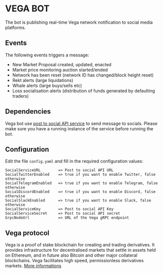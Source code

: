 # VEGA BOT
The bot is publishing real-time Vega network notification to social media platforms.

## Events
The following events triggers a message:

- New Market Proposal created, updated, enacted
- Market price monitoring auction started/ended
- Network has been reset (network ID has changed/block height reset)
- Rekt alerts (large liquidations)
- Whale alerts (large buys/sells etc)
- Loss socialisation alerts (distribution of funds generated by defaulting traders)

## Dependencies
Vega bot use [post to social API service](https://github.com/cdm/post-to-socials) to send message to socials. Please make sure you have a running instance of the service before running the bot. 

## Configuration
Edit the file `config.yaml` and fill in the required configuration values:
```
SocialServiceURL        => Post to social API URL
SocialTwitterEnabled    => true if you want to enable Twitter, false otherwise
SocialTelegramEnabled   => true if you want to enable Telegram, false otherwise
SocialDiscordEnabled    => true if you want to enable Discord, false otherwise
SocialSlackEnabled      => true if you want to enable Slack, false otherwise
SocialServiceKey        => Post to social API Key
SocialServiceSecret     => Post to social API secret
GrpcNodeUrl             => URL of the Vega gRPC endpoint
```

## Vega protocol
Vega is a proof of stake blockchain for creating and trading derivatives. It provides infrastructure for decentralised markets that settle in assets held on Ethereum, and in future also Bitcoin and other major collateral blockchains. Vega facilitates high speed, permissionless derivatives markets. 
[More informations](https://vega.xyz/)


